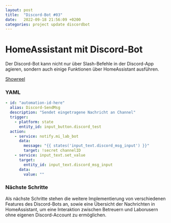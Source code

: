 ```yaml
---
layout: post
title:  "Discord-Bot #03"
date:   2022-09-18 21:56:09 +0200
categories: project update discordbot
---
```

# HomeAssistant mit Discord-Bot

Der Discord-Bot kann nicht nur über Slash-Befehle in der Discord-App agieren, sondern auch einige Funktionen über HomeAssistant ausführen.

[Showreel](/assets/2022-09-19-HomeAssistant-discord.gif)

### YAML

```yaml
- id: "automation-id-here"
  alias: Discord-SendMsg
  description: "Sendet eingetragene Nachricht an Channel"
  trigger:
    - platform: state
      entity_id: input_button.discord_test
  action:
    - service: notify.mi_lab_bot
      data:
        message: "{{ states('input_text.discord_msg_input') }}"
        target: !secret channelID
    - service: input_text.set_value
      target:
        entity_id: input_text.discord_msg_input
      data:
        value: ""
```

### Nächste Schritte

Als nächste Schritte stehen die weitere Implementierung von verschiedenen Features des Discord-Bots an, sowie eine Übersicht der Nachrichten in HomeAssistant, um eine Interaktion zwischen Betreuern und Laborusern ohne eigenen Discord-Account zu ermöglichen.
